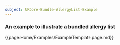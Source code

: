 ```yaml
---
subject: UKCore-Bundle-AllergyList-Example
---
```


### An example to illustrate a bundled allergy list 

{{page:Home/Examples/ExampleTemplate.page.md}}